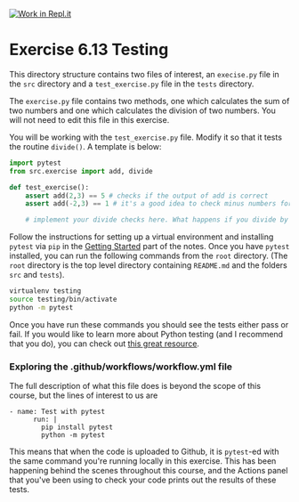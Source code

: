 [![Work in Repl.it](https://classroom.github.com/assets/work-in-replit-14baed9a392b3a25080506f3b7b6d57f295ec2978f6f33ec97e36a161684cbe9.svg)](https://classroom.github.com/online_ide?assignment_repo_id=4210075&assignment_repo_type=AssignmentRepo)
# Exercise 6.13 Testing

This directory structure contains two files of interest, an `execise.py` file in the `src` directory and a `test_exercise.py` file in the `tests` directory.

The `exercise.py` file contains two methods, one which calculates the sum of two numbers and one which calculates the division of two numbers. You will not need to edit this file in this exercise.

You will be working with the `test_exercise.py` file. Modify it so that it tests the routine `divide()`. A template is below:

```python
import pytest
from src.exercise import add, divide

def test_exercise():
    assert add(2,3) == 5 # checks if the output of add is correct
    assert add(-2,3) == 1 # it's a good idea to check minus numbers for this routine

    # implement your divide checks here. What happens if you divide by 0?
```

Follow the instructions for setting up a virtual environment and installing `pytest` via `pip` in the [Getting Started](https://scott3142.uk/python-programming/codelabs/getting-started) part of the notes. Once you have `pytest` installed, you can run the following commands from the `root` directory. (The `root` directory is the top level directory containing `README.md` and the folders `src` and `tests`).

```bash
virtualenv testing
source testing/bin/activate
python -m pytest
```

Once you have run these commands you should see the tests either pass or fail. If you would like to learn more about Python testing (and I recommend that you do), you can check out [this great resource](https://realpython.com/python-testing/).

### Exploring the .github/workflows/workflow.yml file

The full description of what this file does is beyond the scope of this course, but the lines of interest to us are

```plaintext
- name: Test with pytest
      run: |
        pip install pytest
        python -m pytest
```

This means that when the code is uploaded to Github, it is `pytest`-ed with the same command you're running locally in this exercise. This has been happening behind the scenes throughout this course, and the Actions panel that you've been using to check your code prints out the results of these tests.
